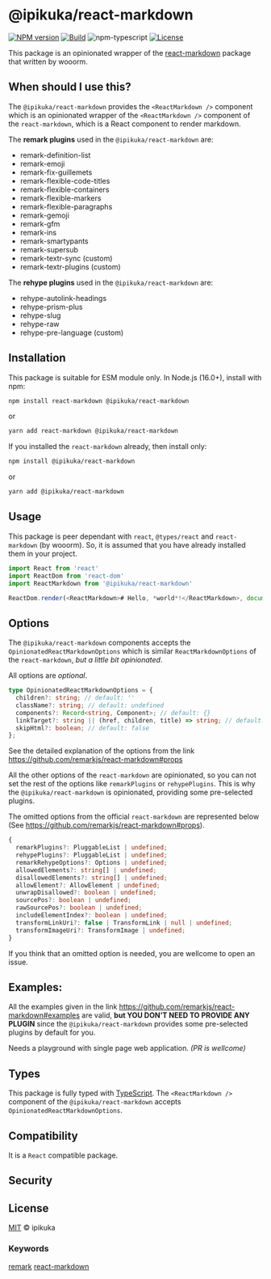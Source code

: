 # @ipikuka/react-markdown

[![NPM version][npm-image]][npm-url]
[![Build][github-build]][github-build-url]
![npm-typescript]
[![License][github-license]][github-license-url]

This package is an opinionated wrapper of the [react-markdown][react-markdown] package that written by wooorm.

## When should I use this?

The `@ipikuka/react-markdown` provides the `<ReactMarkdown />` component which is an opinionated wrapper of the `<ReactMarkdown />` component of the `react-markdown`, which is a React component to render markdown.

The **remark plugins** used in the `@ipikuka/react-markdown` are:

- remark-definition-list
- remark-emoji
- remark-fix-guillemets
- remark-flexible-code-titles
- remark-flexible-containers
- remark-flexible-markers
- remark-flexible-paragraphs
- remark-gemoji
- remark-gfm
- remark-ins
- remark-smartypants
- remark-supersub
- remark-textr-sync (custom)
- remark-textr-plugins (custom)

The **rehype plugins** used in the `@ipikuka/react-markdown` are:

- rehype-autolink-headings
- rehype-prism-plus
- rehype-slug
- rehype-raw
- rehype-pre-language (custom)

## Installation

This package is suitable for ESM module only. In Node.js (16.0+), install with npm:

```bash
npm install react-markdown @ipikuka/react-markdown
```

or

```bash
yarn add react-markdown @ipikuka/react-markdown
```

If you installed the `react-markdown` already, then install only:

```bash
npm install @ipikuka/react-markdown
```

or

```bash
yarn add @ipikuka/react-markdown
```

## Usage

This package is peer dependant with `react`, `@types/react` and `react-markdown` (by wooorm). So, it is assumed that you have already installed them in your project.

```js
import React from 'react'
import ReactDom from 'react-dom'
import ReactMarkdown from '@ipikuka/react-markdown'

ReactDom.render(<ReactMarkdown># Hello, *world*!</ReactMarkdown>, document.body)
```

## Options

The `@ipikuka/react-markdown` **<ReactMarkdown />** components accepts the `OpinionatedReactMarkdownOptions` which is similar `ReactMarkdownOptions` of the `react-markdown`, _but a little bit opinionated_.

All options are _optional_. 

```typescript
type OpinionatedReactMarkdownOptions = {
  children?: string; // default: ''
  className?: string; // default: undefined
  components?: Record<string, Component>; // default: {}
  linkTarget?: string || (href, children, title) => string; // default: undefined
  skipHtml?: boolean; // default: false
};
```
See the detailed explanation of the options from the link https://github.com/remarkjs/react-markdown#props

All the other options of the `react-markdown` are opinionated, so you can not set the rest of the options like `remarkPlugins` or `rehypePlugins`. This is why the `@ipikuka/react-markdown` is opinionated, providing some pre-selected plugins.

The omitted options from the official `react-markdown` are represented below (See https://github.com/remarkjs/react-markdown#props).

```typescript
{
  remarkPlugins?: PluggableList | undefined;
  rehypePlugins?: PluggableList | undefined;
  remarkRehypeOptions?: Options | undefined;
  allowedElements?: string[] | undefined;
  disallowedElements?: string[] | undefined;
  allowElement?: AllowElement | undefined;
  unwrapDisallowed?: boolean | undefined;
  sourcePos?: boolean | undefined;
  rawSourcePos?: boolean | undefined;
  includeElementIndex?: boolean | undefined;
  transformLinkUri?: false | TransformLink | null | undefined;
  transformImageUri?: TransformImage | undefined;
}
```

If you think that an omitted option is needed, you are wellcome to open an issue.

## Examples:

All the examples given in the link https://github.com/remarkjs/react-markdown#examples are valid, **but YOU DON'T NEED TO PROVIDE ANY PLUGIN** since the `@ipikuka/react-markdown` provides some pre-selected plugins by default for you.

Needs a playground with single page web application. _(PR is wellcome)_

## Types

This package is fully typed with [TypeScript][typeScript]. The `<ReactMarkdown />` component of the `@ipikuka/react-markdown` accepts `OpinionatedReactMarkdownOptions`.

## Compatibility

It is a `React` compatible package.

## Security

## License

[MIT][license] © ipikuka

### Keywords

[remark][remarknpm] [react-markdown][react-markdown]

[unifiednpm]: https://www.npmjs.com/search?q=keywords:unified
[remarknpm]: https://www.npmjs.com/search?q=keywords:remark
[react-markdown]: https://https://github.com/remarkjs/react-markdown
[typescript]: https://www.typescriptlang.org/
[license]: https://github.com/ipikuka/
[npm-url]: https://www.npmjs.com/package/@ipikuka/react-markdown
[npm-image]: https://img.shields.io/npm/v/@ipikuka/react-markdown
[github-license]: https://img.shields.io/github/license/ipikuka/react-markdown
[github-license-url]: https://github.com/ipikuka/react-markdown/blob/master/LICENSE
[github-build]: https://github.com/ipikuka/react-markdown/actions/workflows/publish.yml/badge.svg
[github-build-url]: https://github.com/ipikuka/react-markdown/actions/workflows/publish.yml
[npm-typescript]: https://img.shields.io/npm/types/react-markdown
